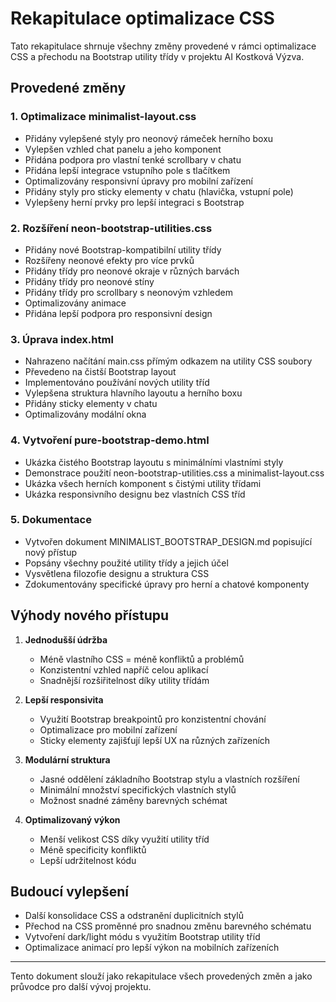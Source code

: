 # Rekapitulace optimalizace CSS

Tato rekapitulace shrnuje všechny změny provedené v rámci optimalizace CSS a přechodu na Bootstrap utility třídy v projektu AI Kostková Výzva.

## Provedené změny

### 1. Optimalizace minimalist-layout.css
- Přidány vylepšené styly pro neonový rámeček herního boxu
- Vylepšen vzhled chat panelu a jeho komponent
- Přidána podpora pro vlastní tenké scrollbary v chatu
- Přidána lepší integrace vstupního pole s tlačítkem
- Optimalizovány responsivní úpravy pro mobilní zařízení
- Přidány styly pro sticky elementy v chatu (hlavička, vstupní pole)
- Vylepšeny herní prvky pro lepší integraci s Bootstrap

### 2. Rozšíření neon-bootstrap-utilities.css
- Přidány nové Bootstrap-kompatibilní utility třídy
- Rozšířeny neonové efekty pro více prvků
- Přidány třídy pro neonové okraje v různých barvách
- Přidány třídy pro neonové stíny
- Přidány třídy pro scrollbary s neonovým vzhledem
- Optimalizovány animace
- Přidána lepší podpora pro responsivní design

### 3. Úprava index.html
- Nahrazeno načítání main.css přímým odkazem na utility CSS soubory
- Převedeno na čistší Bootstrap layout 
- Implementováno používání nových utility tříd
- Vylepšena struktura hlavního layoutu a herního boxu
- Přidány sticky elementy v chatu
- Optimalizovány modální okna

### 4. Vytvoření pure-bootstrap-demo.html
- Ukázka čistého Bootstrap layoutu s minimálními vlastními styly
- Demonstrace použití neon-bootstrap-utilities.css a minimalist-layout.css
- Ukázka všech herních komponent s čistými utility třídami
- Ukázka responsivního designu bez vlastních CSS tříd

### 5. Dokumentace
- Vytvořen dokument MINIMALIST_BOOTSTRAP_DESIGN.md popisující nový přístup
- Popsány všechny použité utility třídy a jejich účel
- Vysvětlena filozofie designu a struktura CSS
- Zdokumentovány specifické úpravy pro herní a chatové komponenty

## Výhody nového přístupu

1. **Jednodušší údržba**
   - Méně vlastního CSS = méně konfliktů a problémů
   - Konzistentní vzhled napříč celou aplikací
   - Snadnější rozšiřitelnost díky utility třídám

2. **Lepší responsivita**
   - Využití Bootstrap breakpointů pro konzistentní chování
   - Optimalizace pro mobilní zařízení
   - Sticky elementy zajišťují lepší UX na různých zařízeních

3. **Modulární struktura**
   - Jasné oddělení základního Bootstrap stylu a vlastních rozšíření
   - Minimální množství specifických vlastních stylů
   - Možnost snadné záměny barevných schémat

4. **Optimalizovaný výkon**
   - Menší velikost CSS díky využití utility tříd
   - Méně specificity konfliktů
   - Lepší udržitelnost kódu

## Budoucí vylepšení

- Další konsolidace CSS a odstranění duplicitních stylů
- Přechod na CSS proměnné pro snadnou změnu barevného schématu
- Vytvoření dark/light módu s využitím Bootstrap utility tříd
- Optimalizace animací pro lepší výkon na mobilních zařízeních

---

Tento dokument slouží jako rekapitulace všech provedených změn a jako průvodce pro další vývoj projektu.
